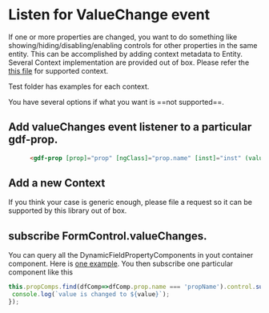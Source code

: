 # Listen for ValueChange event

If one or more properties are changed, you want to do something like
showing/hiding/disabling/enabling controls for other properties in the same
entity. This can be accomplished by adding context metadata to Entity. Several
Context implementation are provided out of box. Please refer the [this
file](https://cs.corp.google.com/piper///depot/google3/java/com/google/corp/bizapps/om/omweb/shared/dynamicform/meta_datamodel.ts?l=129)
for supported context.

Test folder has examples for each context.

You have several options if what you want is ==not supported==.

## Add valueChanges event listener to a particular gdf-prop.

```html
      <gdf-prop [prop]="prop" [ngClass]="prop.name" [inst]="inst" (valueChanges)="onValueChange(newValue)"></gdf-prop>
```

## Add a new Context

If you think your case is generic enough, please file a request so it can be
supported by this library out of box.

## subscribe FormControl.valueChanges.

You can query all the DynamicFieldPropertyComponents in yout container
component. Here is [one
example](https://cs.corp.google.com/piper///depot/google3/java/com/google/corp/bizapps/om/omweb/product/client/product/product_edit/product_edit.ts?l=32).
You then subscribe one particular component like this

```javascript
this.propComps.find(dfComp=>dfComp.prop.name === 'propName').control.subscribe((value)=>{
 console.log(`value is changed to ${value}`);
});
```

